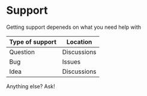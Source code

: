 # Support

Getting support depeneds on what you need help with


| Type of support | Location   |
----------------- | -----------
| Question        | Discussions|
| Bug             | Issues     |
| Idea            | Discussions|

Anything else? Ask!

